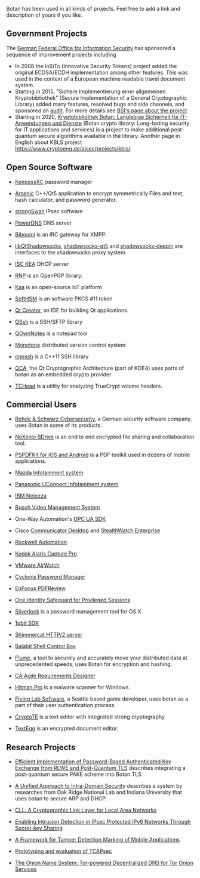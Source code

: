 Botan has been used in all kinds of projects. Feel free to add a link and description of yours if you like.

Government Projects
-----------------------

The [German Federal Office for Information Security](https://www.bsi.bund.de/EN) has sponsored a sequence of improvement projects including

* In 2008 the InSiTo (Innovative Security Tokens) project added the original ECDSA/ECDH implementation among other features. This was used in the context of a European machine readable travel document system.
* Starting in 2015, "Sichere Implementierung einer allgemeinen Kryptobibliothek" (Secure Implementation of a General Cryptographic Library) added many features, resolved bugs and side channels, and sponsored an [audit](http://botan.randombit.net/releases/audit_1.11.18.pdf). For more details see [BSI's page about the project](https://www.bsi.bund.de/DE/Themen/Kryptografie_Kryptotechnologie/Kryptografie/Kryptobibliothek/kryptobibliothek_node.html)
* Starting in 2020, [Kryptobibliothek Botan: Langlebige Sicherheit für IT-Anwendungen und Dienste](https://www.forschung-it-sicherheit-kommunikationssysteme.de/projekte/kbls) (Botan crypto library: Long-lasting security for IT applications and services) is a project to make additional post-quantum secure algorithms available in the library. Another page in English about KBLS project https://www.cryptoeng.de/aisec/projects/kbls/

Open Source Software
--------------------------
* [KeepassXC](https://keepassxc.org/) password manager

* [Arsenic](https://github.com/Antidote1911/Arsenic) C++/Qt5 application to encrypt symmetrically Files and text, hash calculator, and password generator.

* [strongSwan](https://www.strongswan.org/) IPsec software

* [PowerDNS](https://www.powerdns.com/]) DNS server

* [Biboumi](https://biboumi.louiz.org/) is an IRC gateway for XMPP.

* [libQtShadowsocks](https://github.com/shadowsocks/libQtShadowsocks), [shadowsocks-qt5](https://github.com/shadowsocks/shadowsocks-qt5) and [shadowsocks-deepin](https://github.com/lolimay/shadowsocks-deepin) are interfaces to the shadowsocks proxy system

* [ISC KEA](http://kea.isc.org/) DHCP server

* [RNP](https://github.com/riboseinc/rnp) is an OpenPGP library.

* [Kaa](https://github.com/kaaproject/kaa) is an open-source IoT platform

* [SoftHSM](http://trac.opendnssec.org/wiki/SoftHSM) is an software PKCS #11 token

* [Qt Creator](http://qt.nokia.com/products/developer-tools), an IDE for building Qt applications.

* [QSsh](https://github.com/lvklabs/Qssh) is a SSH/SFTP library

* [QOwnNotes](https://github.com/pbek/QOwnNotes) is a notepad tool

* [Monotone](http://monotone.ca/) distributed version control system

* [cppssh](https://github.com/cdesjardins/cppssh) is a C++11 SSH library 

* [QCA](https://userbase.kde.org/QCA), the Qt Cryptographic Architecture (part of KDE4) uses parts of botan as an embedded crypto provider

* [TCHead](https://github.com/hydranix/tchead) is a utility for analyzing TrueCrypt volume headers.

Commercial Users
--------------------------------------

* [Rohde & Schwarz Cybersecurity](https://cybersecurity.rohde-schwarz.com),
  a German security software company, uses Botan in some of its products.

* [NeXenio BDrive](https://www.nexenio.com/en/bdrive/) is an end to end encrypted file sharing and collaboration tool.

* [PSPDFKit for iOS and Android](https://pspdfkit.com/acknowledgements/ios/) is a PDF toolkit used in dozens of mobile applications.

* [Mazda Infotainment system](http://mazdaenduseragreements-copyrights.com/files/LegalDisclosure.pdf)

* [Panasonic UConnect Infotainment system](ftp://ftp.panasonic.com/automotive/legal/UConnect_for_FCA_MY18.pdf)

* [IBM Netezza](https://www.ibm.com/support/knowledgecenter/en/SSULQD_7.1.0/com.ibm.nz.sqltk.doc/r_sqlext_fpe_encrypt_decrypt.html)

* [Bosch Video Management System](http://resource.boschsecurity.com/documents/Bosch_VMS_Open_Sourc_Application_note_enUS_20710840843.pdf)

* One-Way Automation's [OPC UA SDK](https://onewayautomation.com/opcua-sdk-docs/html/introduction.html)

* Cisco [Communicator Desktop](https://www.cisco.com/c/dam/en_us/about/doing_business/open_source/docs/Communicator_Desktop_2260_v10-3.pdf) and [StealthWatch Enterprise](https://www.cisco.com/c/dam/en_us/about/doing_business/open_source/docs/Stealthwatch_6_8_2_v1_0.pdf)

* [Rockwell Automation](http://literature.rockwellautomation.com/idc/groups/literature/documents/rm/1756-rm101_-en-p.pdf)

* [Kodak Alaris Capture Pro](https://legal.kodakalaris.com/-/media/files/legal/third-party-components-and-provider-terms.pdf?la=en-us)

* [VMware AirWatch](https://www.air-watch.com/downloads/open_source_license_AW-iOS-Content_4.9_GA.txt)

* [Cyclonis Password Manager](https://www.cyclonis.com/additional-terms-conditions-password-manager/)

* [EnFocus PDFReview](http://www.enfocus.com/manuals/UserGuide/PDFReview/01/en-us/common/rev/concept/co_rev_thirdpartylicense.html)

* [One Identity Safeguard for Privileged Sessions](https://support.oneidentity.com/technical-documents/one-identity-safeguard-for-privileged-sessions/5.8.0/administration-guide/110)

* [Silverlock](http://www.petroules.com/products/silverlock/) is a password management tool for OS X

* [1qbit SDK](http://qdk.1qbit.com/documentation/requirements.html)

* [Shimmercat HTTP/2 server](https://www.shimmercat.com/en/info/open-source/)

* [Balabit Shell Control Box](https://www.balabit.com/documents/scb-latest-guides/en/scb-guide-install/html/appendix-licenses.html)

* [Flume](http://SaratogaData.com), a tool to securely and accurately move 
  your distributed data at unprecedented speeds, uses Botan for encryption
  and hashing.

* [CA Agile Requirements Designer](https://docops.ca.com/ca-agile-requirements-designer/2-0/en/release-notes/acknowledgments-and-license-agreements)

* [Hitman Pro](http://www.surfright.nl/en) is a malware scanner for Windows.

* [Flying Lab Software](http://www.burningsea.com), a Seattle based
  game developer, uses botan as a part of their user authentication
  process.

* [CryptoTE](http://idlebox.net/2009/cryptote/) is a text editor
  with integrated strong cryptography.

* [TextEgg](http://www.textegg.com/) is an encrypted document editor.

Research Projects
-----------------------------------

* [Efficient Implementation of Password-Based Authenticated Key Exchange from RLWE and Post-Quantum TLS](https://eprint.iacr.org/2017/1192) describes integrating a post-quantum secure PAKE scheme into Botan TLS

* [A Unified Approach to Intra-Domain Security](https://www.computer.org/csdl/proceedings/cse/2009/3823/03/3823d219-abs.html)
  describes a system by researches from Oak Ridge National Lab and
  Indiana University that uses botan to secure ARP and DHCP.

* [CLL: A Cryptographic Link Layer for Local Area Networks](http://www.springerlink.com/content/c4681m76808l4621/)

* [Enabling Intrusion Detection in IPsec Protected IPv6 Networks Through Secret-key Sharing](http://www.dtic.mil/dtic/tr/fulltext/u2/a431510.pdf)

* [A Framework for Tamper Detection Marking of Mobile Applications](http://www.cis.udel.edu/~hiper/passages/papers/jochenMILCOM03.pdf)

* [Prototyping and evaluation of TCAPsec](http://www.cs.kau.se/cs/education/courses/davddiss/Uppsatser_2007/D2007-04.pdf)

* [The Onion Name System: Tor-powered Decentralized DNS for Tor Onion Services](https://petsymposium.org/2017/papers/issue1/paper05-2017-1-source.pdf)